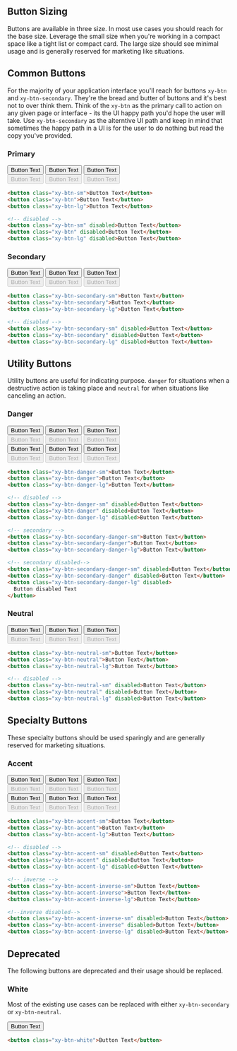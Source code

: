 <style>
    .btn-layout {
        @apply my-2 flex flex-col items-center justify-start space-y-4 sm:flex-row sm:items-end sm:space-y-0 sm:space-x-3;
    }
</style>

## Button Sizing

Buttons are available in three size. In most use cases you should reach for the base size. Leverage the small size when you're working in a compact space like a tight list or compact card. The large size should see minimal usage and is generally reserved for marketing like situations.

## Common Buttons

For the majority of your application interface you'll reach for buttons `xy-btn` and `xy-btn-secondary`. They're the bread and butter of buttons and it's best not to over think them. Think of the `xy-btn` as the primary call to action on any given page or interface - its the UI happy path you'd hope the user will take. Use `xy-btn-secondary` as the alterntive UI path and keep in mind that sometimes the happy path in a UI is for the user to do nothing but read the copy you've provided.

### Primary

<DocsDemo>
    <div class="btn-layout">
        <button class="xy-btn-sm">Button Text</button>
        <button class="xy-btn">Button Text</button>
        <button class="xy-btn-lg">Button Text</button>
    </div>
    <div class="btn-layout">
        <button class="xy-btn-sm" disabled>Button Text</button>
        <button class="xy-btn" disabled>Button Text</button>
        <button class="xy-btn-lg" disabled>Button Text</button>
    </div>
</DocsDemo>

```html
<button class="xy-btn-sm">Button Text</button>
<button class="xy-btn">Button Text</button>
<button class="xy-btn-lg">Button Text</button>

<!-- disabled -->
<button class="xy-btn-sm" disabled>Button Text</button>
<button class="xy-btn" disabled>Button Text</button>
<button class="xy-btn-lg" disabled>Button Text</button>
```

### Secondary

<DocsDemo>
    <div class="btn-layout">
        <button class="xy-btn-secondary-sm">Button Text</button>
        <button class="xy-btn-secondary">Button Text</button>
        <button class="xy-btn-secondary-lg">Button Text</button>
    </div>
    <div class="btn-layout">
        <button class="xy-btn-secondary-sm" disabled>Button Text</button>
        <button class="xy-btn-secondary" disabled>Button Text</button>
        <button class="xy-btn-secondary-lg" disabled>Button Text</button>
    </div>
</DocsDemo>

```html
<button class="xy-btn-secondary-sm">Button Text</button>
<button class="xy-btn-secondary">Button Text</button>
<button class="xy-btn-secondary-lg">Button Text</button>

<!-- disabled -->
<button class="xy-btn-secondary-sm" disabled>Button Text</button>
<button class="xy-btn-secondary" disabled>Button Text</button>
<button class="xy-btn-secondary-lg" disabled>Button Text</button>
```

## Utility Buttons

Utility buttons are useful for indicating purpose. `danger` for situations when a destructive action is taking place and `neutral` for when situations like canceling an action.

### Danger

<DocsDemo>
    <div class="btn-layout">
        <button class="xy-btn-danger-sm">Button Text</button>
        <button class="xy-btn-danger">Button Text</button>
        <button class="xy-btn-danger-lg">Button Text</button>
    </div>
    <div class="btn-layout">
        <button class="xy-btn-danger-sm" disabled>Button Text</button>
        <button class="xy-btn-danger" disabled>Button Text</button>
        <button class="xy-btn-danger-lg" disabled>Button Text</button>
    </div>
    <div class="btn-layout">
        <button class="xy-btn-secondary-danger-sm">Button Text</button>
        <button class="xy-btn-secondary-danger">Button Text</button>
        <button class="xy-btn-secondary-danger-lg">Button Text</button>
    </div>
    <div class="btn-layout">
        <button class="xy-btn-secondary-danger-sm" disabled>Button Text</button>
        <button class="xy-btn-secondary-danger" disabled>Button Text</button>
        <button class="xy-btn-secondary-danger-lg" disabled>Button Text</button>
    </div>
</DocsDemo>

```html
<button class="xy-btn-danger-sm">Button Text</button>
<button class="xy-btn-danger">Button Text</button>
<button class="xy-btn-danger-lg">Button Text</button>

<!-- disabled -->
<button class="xy-btn-danger-sm" disabled>Button Text</button>
<button class="xy-btn-danger" disabled>Button Text</button>
<button class="xy-btn-danger-lg" disabled>Button Text</button>

<!-- secondary -->
<button class="xy-btn-secondary-danger-sm">Button Text</button>
<button class="xy-btn-secondary-danger">Button Text</button>
<button class="xy-btn-secondary-danger-lg">Button Text</button>

<!-- secondary disabled-->
<button class="xy-btn-secondary-danger-sm" disabled>Button Text</button>
<button class="xy-btn-secondary-danger" disabled>Button Text</button>
<button class="xy-btn-secondary-danger-lg" disabled>
  Button disabled Text
</button>
```

### Neutral

<DocsDemo>
    <div class="btn-layout">
        <button class="xy-btn-neutral-sm">Button Text</button>
        <button class="xy-btn-neutral">Button Text</button>
        <button class="xy-btn-neutral-lg">Button Text</button>
    </div>
    <div class="btn-layout">
        <button class="xy-btn-neutral-sm" disabled>Button Text</button>
        <button class="xy-btn-neutral" disabled>Button Text</button>
        <button class="xy-btn-neutral-lg" disabled>Button Text</button>
    </div>
</DocsDemo>

```html
<button class="xy-btn-neutral-sm">Button Text</button>
<button class="xy-btn-neutral">Button Text</button>
<button class="xy-btn-neutral-lg">Button Text</button>

<!-- disabled -->
<button class="xy-btn-neutral-sm" disabled>Button Text</button>
<button class="xy-btn-neutral" disabled>Button Text</button>
<button class="xy-btn-neutral-lg" disabled>Button Text</button>
```

## Specialty Buttons

These specialty buttons should be used sparingly and are generally reserved for marketing situations.

### Accent

<DocsDemo>
    <div class="btn-layout">
        <button class="xy-btn-accent-sm">Button Text</button>
        <button class="xy-btn-accent">Button Text</button>
        <button class="xy-btn-accent-lg">Button Text</button>
    </div>
    <div class="btn-layout">
        <button class="xy-btn-accent-sm" disabled>Button Text</button>
        <button class="xy-btn-accent" disabled>Button Text</button>
        <button class="xy-btn-accent-lg" disabled>Button Text</button>
    </div>
    <div class="btn-layout bg-neutral-700 rounded-xl p-4 mt-8">
        <button class="xy-btn-accent-inverse-sm">Button Text</button>
        <button class="xy-btn-accent-inverse">Button Text</button>
        <button class="xy-btn-accent-inverse-lg">Button Text</button>
    </div>
    <div class="btn-layout bg-neutral-700 rounded-xl p-4 mt-8">
        <button class="xy-btn-accent-inverse-sm" disabled>Button Text</button>
        <button class="xy-btn-accent-inverse" disabled>Button Text</button>
        <button class="xy-btn-accent-inverse-lg" disabled>Button Text</button>
    </div>
</DocsDemo>

```html
<button class="xy-btn-accent-sm">Button Text</button>
<button class="xy-btn-accent">Button Text</button>
<button class="xy-btn-accent-lg">Button Text</button>

<!-- disabled -->
<button class="xy-btn-accent-sm" disabled>Button Text</button>
<button class="xy-btn-accent" disabled>Button Text</button>
<button class="xy-btn-accent-lg" disabled>Button Text</button>

<!-- inverse -->
<button class="xy-btn-accent-inverse-sm">Button Text</button>
<button class="xy-btn-accent-inverse">Button Text</button>
<button class="xy-btn-accent-inverse-lg">Button Text</button>

<!--inverse disabled-->
<button class="xy-btn-accent-inverse-sm" disabled>Button Text</button>
<button class="xy-btn-accent-inverse" disabled>Button Text</button>
<button class="xy-btn-accent-inverse-lg" disabled>Button Text</button>
```

## Deprecated

The following buttons are deprecated and their usage should be replaced.

### White

Most of the existing use cases can be replaced with either `xy-btn-secondary` or `xy-btn-neutral`.

<DocsDemo>
    <div class="btn-layout">
        <button class="xy-btn-white">Button Text</button>
    </div>
</DocsDemo>

```html
<button class="xy-btn-white">Button Text</button>
```
